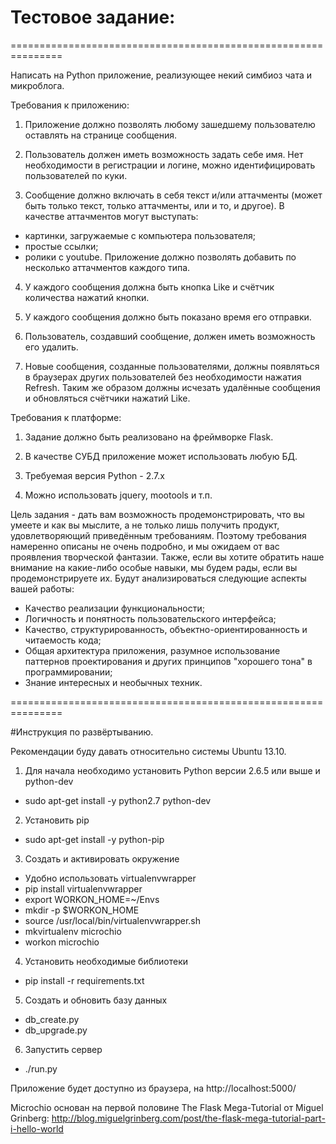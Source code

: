 # Тестовое задание:

===============================================================

Написать на Python приложение, реализующее некий симбиоз чата и микроблога. 

Требования к приложению:

1. Приложение должно позволять любому зашедшему пользователю оставлять на странице сообщения.

2. Пользователь должен иметь возможность задать себе имя. Нет необходимости в регистрации и логине, можно идентифицировать пользователей по куки.

3. Сообщение должно включать в себя текст и/или аттачменты (может быть только текст, только аттачменты, или и то, и другое). В качестве аттачментов могут выступать:
 - картинки, загружаемые с компьютера пользователя;
 - простые ссылки;
 - ролики c youtube.
 Приложение должно позволять добавить по несколько аттачментов каждого типа.

4. У каждого сообщения должна быть кнопка Like и счётчик количества нажатий кнопки.

5. У каждого сообщения должно быть показано время его отправки.

6. Пользователь, создавший сообщение, должен иметь возможность его удалить.

7. Новые сообщения, созданные пользователями, должны появляться в браузерах других пользователей без необходимости нажатия Refresh. Таким же образом должны исчезать удалённые сообщения и обновляться счётчики нажатий Like.


Требования к платформе:

1. Задание должно быть реализовано на фреймворке Flask.

2. В качестве СУБД приложение может использовать любую БД.

3. Требуемая версия Python - 2.7.x

4. Можно использовать jquery, mootools и т.п.


Цель задания - дать вам возможность продемонстрировать, что вы умеете и как вы мыслите, а не только лишь получить продукт, удовлетворяющий приведённым требованиям. Поэтому требования намеренно описаны не очень подробно, и мы ожидаем от вас проявления творческой фантазии. Также, если вы хотите обратить наше внимание на какие-либо особые навыки, мы будем рады, если вы продемонстрируете их. Будут анализироваться следующие аспекты вашей работы: 
- Качество реализации функциональности;
- Логичность и понятность пользовательского интерфейса;
- Качество, структурированность, объектно-ориентированность и читаемость кода;
- Общая архитектура приложения, разумное использование паттернов проектирования и других принципов "хорошего тона" в программировании;
- Знание интересных и необычных техник.

===============================================================


#Инструкция по развёртыванию.

Рекомендации буду давать относительно системы Ubuntu 13.10.


1. Для начала необходимо установить Python версии 2.6.5 или выше и python-dev
  * sudo apt-get install -y python2.7 python-dev

2. Установить pip
  * sudo apt-get install -y python-pip

3. Создать и активировать окружение
  * Удобно использовать virtualenvwrapper
  * pip install virtualenvwrapper
  * export WORKON_HOME=~/Envs
  * mkdir -p $WORKON_HOME
  * source /usr/local/bin/virtualenvwrapper.sh
  * mkvirtualenv microchio
  * workon microchio

4. Установить необходимые библиотеки
  * pip install -r requirements.txt

5. Создать и обновить базу данных
  * db_create.py
  * db_upgrade.py

6. Запустить сервер
  * ./run.py

Приложение будет доступно из браузера, на http://localhost:5000/

Microchio основан на первой половине The Flask Mega-Tutorial от Miguel Grinberg: http://blog.miguelgrinberg.com/post/the-flask-mega-tutorial-part-i-hello-world
